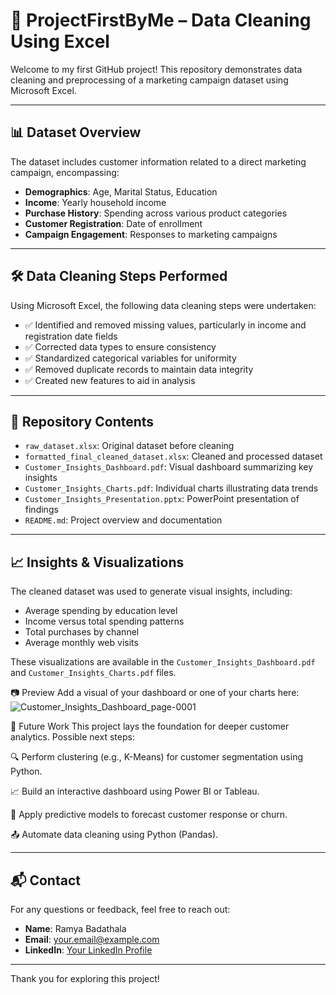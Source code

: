 # 🧹 ProjectFirstByMe – Data Cleaning Using Excel

Welcome to my first GitHub project! This repository demonstrates data cleaning and preprocessing of a marketing campaign dataset using Microsoft Excel.

---

## 📊 Dataset Overview

The dataset includes customer information related to a direct marketing campaign, encompassing:

- **Demographics**: Age, Marital Status, Education
- **Income**: Yearly household income
- **Purchase History**: Spending across various product categories
- **Customer Registration**: Date of enrollment
- **Campaign Engagement**: Responses to marketing campaigns

---

## 🛠️ Data Cleaning Steps Performed

Using Microsoft Excel, the following data cleaning steps were undertaken:

- ✅ Identified and removed missing values, particularly in income and registration date fields
- ✅ Corrected data types to ensure consistency
- ✅ Standardized categorical variables for uniformity
- ✅ Removed duplicate records to maintain data integrity
- ✅ Created new features to aid in analysis

---

## 📁 Repository Contents

- `raw_dataset.xlsx`: Original dataset before cleaning
- `formatted_final_cleaned_dataset.xlsx`: Cleaned and processed dataset
- `Customer_Insights_Dashboard.pdf`: Visual dashboard summarizing key insights
- `Customer_Insights_Charts.pdf`: Individual charts illustrating data trends
- `Customer_Insights_Presentation.pptx`: PowerPoint presentation of findings
- `README.md`: Project overview and documentation

---

## 📈 Insights & Visualizations

The cleaned dataset was used to generate visual insights, including:

- Average spending by education level
- Income versus total spending patterns
- Total purchases by channel
- Average monthly web visits

These visualizations are available in the `Customer_Insights_Dashboard.pdf` and `Customer_Insights_Charts.pdf` files.

📷 Preview
Add a visual of your dashboard or one of your charts here:
![Customer_Insights_Dashboard_page-0001](https://github.com/user-attachments/assets/01fdcf03-0f33-413b-b3f7-044cd83045ec)



📌 Future Work
This project lays the foundation for deeper customer analytics. Possible next steps:

🔍 Perform clustering (e.g., K-Means) for customer segmentation using Python.

📈 Build an interactive dashboard using Power BI or Tableau.

🤖 Apply predictive models to forecast customer response or churn.

📤 Automate data cleaning using Python (Pandas).



---

## 📬 Contact

For any questions or feedback, feel free to reach out:

- **Name**: Ramya Badathala
- **Email**: [your.email@example.com](mailto:your.email@example.com)
- **LinkedIn**: [Your LinkedIn Profile](https://www.linkedin.com/in/yourprofile)

---

Thank you for exploring this project!




